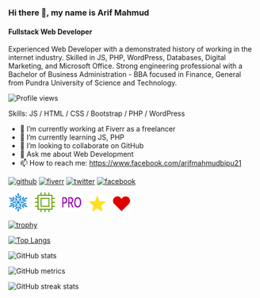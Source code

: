 ### Hi there 👋, my name is Arif Mahmud
#### Fullstack Web Developer
Experienced Web Developer with a demonstrated history of working in the internet industry. Skilled in JS, PHP, WordPress, Databases, Digital Marketing, and Microsoft Office. Strong engineering professional with a Bachelor of Business Administration - BBA focused in Finance, General from Pundra University of Science and Technology. 

![Profile views](https://gpvc.arturio.dev/arifmbipu)  

Skills: JS / HTML / CSS / Bootstrap / PHP / WordPress

- 🔭 I’m currently working at Fiverr as a freelancer
- 🌱 I’m currently learning JS, PHP
- 👯 I’m looking to collaborate on GitHub 
- 💬 Ask me about Web Development 
- 📫 How to reach me: https://www.facebook.com/arifmahmudbipu21 


[<img src='https://cdn.jsdelivr.net/npm/simple-icons@3.0.1/icons/github.svg' alt='github' height='40'>](https://github.com/arifmbipu) [<img
src='https://cdn.jsdelivr.net/npm/simple-icons@3.0.1/icons/fiverr.svg' alt='fiverr' height='40'>](https://fiverr.com/arifmahmudbipu) [<img
src='https://cdn.jsdelivr.net/npm/simple-icons@3.0.1/icons/twitter.svg' alt='twitter' height='40'>](https://twitter.com/arif_m_bipu) [<img
src='https://cdn.jsdelivr.net/npm/simple-icons@3.0.1/icons/facebook.svg' alt='facebook' height='40'>](https://www.facebook.com/arifmahmudbipu21) 

<a href='https://archiveprogram.github.com/'><img src='https://raw.githubusercontent.com/acervenky/animated-github-badges/master/assets/acbadge.gif' width='40' height='40'></a> <a href='https://docs.github.com/en/developers'><img src='https://raw.githubusercontent.com/acervenky/animated-github-badges/master/assets/devbadge.gif' width='40' height='40'></a> <a href='https://github.com/pricing'><img src='https://raw.githubusercontent.com/acervenky/animated-github-badges/master/assets/pro.gif' width='40' height='40'></a> <a href='https://stars.github.com/'><img src='https://raw.githubusercontent.com/acervenky/animated-github-badges/master/assets/starbadge.gif' width='35' height='35'></a> <a href='https://docs.github.com/en/github/supporting-the-open-source-community-with-github-sponsors'><img src='https://raw.githubusercontent.com/acervenky/animated-github-badges/master/assets/sponsorbadge.gif' width='35' height='35'></a> 

[![trophy](https://github-profile-trophy.vercel.app/?username=arifmbipu)](https://github.com/ryo-ma/github-profile-trophy)

[![Top Langs](https://github-readme-stats.vercel.app/api/top-langs/?username=arifmbipu)](https://github.com/anuraghazra/github-readme-stats)

![GitHub stats](https://github-readme-stats.vercel.app/api?username=arifmbipu&show_icons=true)  

![GitHub metrics](https://metrics.lecoq.io/arifmbipu)  

![GitHub streak stats](https://github-readme-streak-stats.herokuapp.com/?user=arifmbipu)  
